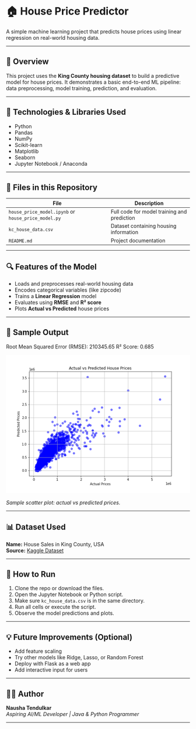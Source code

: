 # 🏠 House Price Predictor

A simple machine learning project that predicts house prices using linear regression on real-world housing data.

---

## 📌 Overview

This project uses the **King County housing dataset** to build a predictive model for house prices. It demonstrates a basic end-to-end ML pipeline: data preprocessing, model training, prediction, and evaluation.

---

## 🧰 Technologies & Libraries Used

- Python
- Pandas
- NumPy
- Scikit-learn
- Matplotlib
- Seaborn
- Jupyter Notebook / Anaconda

---

## 📁 Files in this Repository

| File | Description |
|------|-------------|
| `house_price_model.ipynb` or `house_price_model.py` | Full code for model training and prediction |
| `kc_house_data.csv` | Dataset containing housing information |
| `README.md` | Project documentation |

---

## 🔍 Features of the Model

- Loads and preprocesses real-world housing data
- Encodes categorical variables (like zipcode)
- Trains a **Linear Regression** model
- Evaluates using **RMSE** and **R² score**
- Plots **Actual vs Predicted** house prices

---

## 🔢 Sample Output
Root Mean Squared Error (RMSE): 210345.65
R² Score: 0.685

![Prediction Plot](prediction_plot.png)
 
*Sample scatter plot: actual vs predicted prices.*

---

## 📊 Dataset Used

**Name:** House Sales in King County, USA  
**Source:** [Kaggle Dataset](https://www.kaggle.com/datasets/harlfoxem/housesalesprediction)

---

## 🚀 How to Run

1. Clone the repo or download the files.
2. Open the Jupyter Notebook or Python script.
3. Make sure `kc_house_data.csv` is in the same directory.
4. Run all cells or execute the script.
5. Observe the model predictions and plots.

---

## 💡 Future Improvements (Optional)

- Add feature scaling
- Try other models like Ridge, Lasso, or Random Forest
- Deploy with Flask as a web app
- Add interactive input for users

---

## 🧑‍🎓 Author

**Nausha Tendulkar**  
*Aspiring AI/ML Developer | Java & Python Programmer*


---

